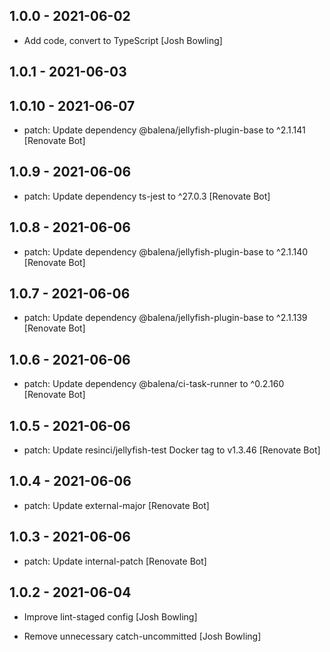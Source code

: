 ## 1.0.0 - 2021-06-02

* Add code, convert to TypeScript [Josh Bowling]

## 1.0.1 - 2021-06-03

## 1.0.10 - 2021-06-07

* patch: Update dependency @balena/jellyfish-plugin-base to ^2.1.141 [Renovate Bot]

## 1.0.9 - 2021-06-06

* patch: Update dependency ts-jest to ^27.0.3 [Renovate Bot]

## 1.0.8 - 2021-06-06

* patch: Update dependency @balena/jellyfish-plugin-base to ^2.1.140 [Renovate Bot]

## 1.0.7 - 2021-06-06

* patch: Update dependency @balena/jellyfish-plugin-base to ^2.1.139 [Renovate Bot]

## 1.0.6 - 2021-06-06

* patch: Update dependency @balena/ci-task-runner to ^0.2.160 [Renovate Bot]

## 1.0.5 - 2021-06-06

* patch: Update resinci/jellyfish-test Docker tag to v1.3.46 [Renovate Bot]

## 1.0.4 - 2021-06-06

* patch: Update external-major [Renovate Bot]

## 1.0.3 - 2021-06-06

* patch: Update internal-patch [Renovate Bot]

## 1.0.2 - 2021-06-04

* Improve lint-staged config [Josh Bowling]

* Remove unnecessary catch-uncommitted [Josh Bowling]

